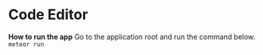 # Code Editor

**How to run the app**
Go to the application root and run the command below.
```meteor run```

